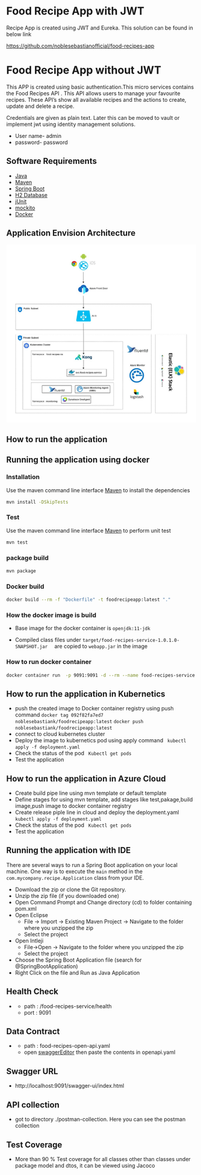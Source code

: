 # Food Recipe App with JWT

Recipe App is created using JWT and Eureka. This solution can be found in below link

https://github.com/noblesebastianofficial/food-recipes-app

# Food Recipe App without JWT

This APP is created using basic authentication.This micro services contains the Food Recipes API . This API allows users to manage your favourite recipes.
These API’s  show all available recipes and the actions to create, update and delete a recipe.

Credentials are given as plain text. Later this can be moved to vault or implement jwt using identity 
management solutions.

* User name- admin
* password-  password

## Software Requirements

* [Java](https://www.oracle.com/java/)
* [Maven](https://maven.apache.org/)
* [Spring Boot](https://spring.io/projects/spring-boot)
* [H2 Database](https://www.h2database.com/html/main.html)
* [jUnit](https://junit.org/)
* [mockito](https://site.mockito.org/)
* [Docker](https://www.docker.com/)

## Application Envision Architecture

![](images/food-recipes.jpeg)

## How to run the application

## Running the application using docker

### Installation

Use the maven command line interface [Maven](https://maven.apache.org/) to install the dependencies

```bash
mvn install -DSkipTests
```

### Test
Use the maven command line interface [Maven](https://maven.apache.org/) to perform unit test
```bash
mvn test
```
### package build
```bash
mvn package
```
### Docker build
```bash
docker build --rm -f "Dockerfile" -t foodrecipeapp:latest "."
```

### How the docker image is build
* Base image for the docker container is `openjdk:11-jdk`

* Compiled class files under `target/food-recipes-service-1.0.1.0-SNAPSHOT.jar  ` are copied to `webapp.jar` in the image

### How to run docker container

```bash
docker container run  -p 9091:9091 -d --rm --name food-recipes-service foodrecipeapp:latest
```
## How to run the application in Kubernetics

* push the created image to Docker container registry using push command
  `docker tag 092f82fa7ed7 noblesebastiank/foodrecipeapp:latest`
  `docker push noblesebastiank/foodrecipeapp:latest`
* connect to cloud kubernetes cluster
* Deploy the image to kubernetics pod using apply command
  ` kubectl apply -f deployment.yaml`
* Check the status of the pod
  ` Kubectl get pods`
* Test the application

## How to run the application in Azure Cloud

* Create build pipe line using mvn template or default template
* Define stages for using mvn template, add stages like test,pakage,build image,push image to docker container registry
* Create release piple line in cloud and deploy the deployment.yaml
  ` kubectl apply -f deployment.yaml`
* Check the status of the pod
  ` Kubectl get pods`
* Test the application

## Running the application with IDE

There are several ways to run a Spring Boot application on your local machine. One way is to execute the `main` method in the `com.mycompany.recipe.Application` class from your IDE.

* 	Download the zip or clone the Git repository.
* 	Unzip the zip file (if you downloaded one)
* 	Open Command Prompt and Change directory (cd) to folder containing pom.xml
* 	Open Eclipse
     * File -> Import -> Existing Maven Project -> Navigate to the folder where you unzipped the zip
     * Select the project
* 	Open Intleji
     * File->Open -> Navigate to the folder where you unzipped the zip
     * Select the project
* 	Choose the Spring Boot Application file (search for @SpringBootApplication)
* 	Right Click on the file and Run as Java Application



## Health Check

+
    - path : /food-recipes-service/health
    - port : 9091

## Data Contract

+
    - path : food-recipes-open-api.yaml
    - open [swaggerEditor](https://editor.swagger.io)  then paste the contents in openapi.yaml

## Swagger URL
-  http://localhost:9091/swagger-ui/index.html

## API collection
- got to directory ./postman-collection. Here you can see the postman collection


## Test Coverage
- More than 90 % Test coverage for all classes other than classes under package model and dtos, it can be viewed 
  using Jacoco
